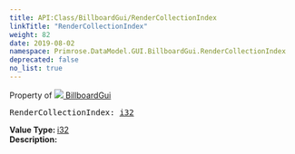 ```yaml
---
title: API:Class/BillboardGui/RenderCollectionIndex
linkTitle: "RenderCollectionIndex"
weight: 82
date: 2019-08-02
namespace: Primrose.DataModel.GUI.BillboardGui.RenderCollectionIndex
deprecated: false
no_list: true
---
```

Property of <a href="/docs/api-reference/Class/BillboardGui"><img src="/icons/silk/billboard.png"/>&nbsp;BillboardGui</a>
<pre class="method-declaration">
RenderCollectionIndex: <a class="type" href="/docs/api-reference/System/Primitives#int32">i32</a></pre>
<b>Value Type: </b>
<a class="type" href="/docs/api-reference/System/Primitives#int32">i32</a>
<br/>
<b>Description: </b>